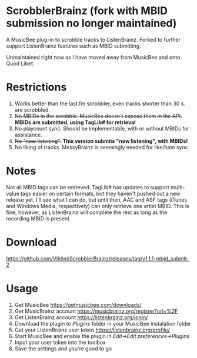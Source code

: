 # ScrobblerBrainz (fork with MBID submission no longer maintained)
A MusicBee plug-in to scrobble tracks to ListenBrainz. Forked to further support ListenBrainz features such as MBID submitting.

Unmaintained right now as I have moved away from MusicBee and onto Quod Libet.

# Restrictions
1. Works better than the last.fm scrobbler, even tracks shorter than 30 s. are scrobbled.
1. ~~No MBIDs in the scrobble. MusicBee doesn't expose them in the API.~~ **MBIDs are submitted, using TagLib# for retrieval**
1. No playcount sync. Should be implementable, with or without MBIDs for assistance.
1. ~~No "now listening".~~ **This version submits "now listening", with MBIDs!**
1. No liking of tracks. MessyBrainz is seemingly needed for like/hate sync.

# Notes
Not all MBID tags can be retrieved. TagLib# has updates to support multi-value tags easier on certain formats, but they haven't pushed out a new release yet. I'll see what I can do, but until then, AAC and ASF tags (iTunes and Windows Media, respectively) can only retrieve one artist MBID. This is fine, however, as ListenBrainz will complete the rest as long as the recording MBID is present.

# Download
https://github.com/Viktini/ScrobblerBrainz/releases/tag/v1.1.1-mbid_submit-2

# Usage
1. Get MusicBee https://getmusicbee.com/downloads/
1. Get MusicBrainz account https://musicbrainz.org/register?uri=%2F
1. Get ListenBrainz account https://listenbrainz.org/login/
1. Download the plugin to *Plugins* folder in your MusicBee instalation folder
1. Get your ListenBrainz user token https://listenbrainz.org/profile/
1. Start MusicBee and enable the plugin in *Edit->Edit preferences->Plugins*
1. Input your user token into the toolbox
1. Save the settings and you're good to go
